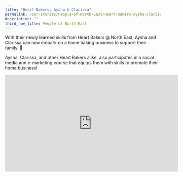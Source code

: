 ```yaml
---
title: "Heart Bakers: Aysha & Clarissa"
permalink: /our-stories/People-of-North-East/Heart-Bakers-Aysha-Clarissa
description: ""
third_nav_title: People of North East
---
```


With their newly learned skills from Heart Bakers @ North East, Aysha and Clarissa can now embark on a home baking business to support their family. 💯

Aysha, Clarissa, and other Heart Bakers alike, also participates in a social media and e-marketing course that equips them with skills to promote their home business!

<iframe src="https://www.facebook.com/plugins/video.php?height=314&href=https%3A%2F%2Fwww.facebook.com%2FNECDC%2Fvideos%2F5548350228564946%2F&show_text=false&width=560&t=0" width="560" height="314" style="border:none;overflow:hidden" scrolling="no" frameborder="0" allowfullscreen="true" allow="autoplay; clipboard-write; encrypted-media; picture-in-picture; web-share" allowFullScreen="true"></iframe>
